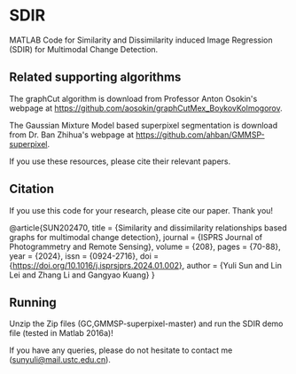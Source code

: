 # SDIR
MATLAB Code for Similarity and Dissimilarity induced Image Regression (SDIR) for Multimodal Change Detection.

## Related supporting algorithms

The graphCut algorithm is download from Professor Anton Osokin's webpage at https://github.com/aosokin/graphCutMex_BoykovKolmogorov.

The Gaussian Mixture Model based superpixel segmentation is download from Dr. Ban Zhihua's webpage at https://github.com/ahban/GMMSP-superpixel.

If you use these resources, please cite their relevant papers.

## Citation

If you use this code for your research, please cite our paper. Thank you!

@article{SUN202470,
title = {Similarity and dissimilarity relationships based graphs for multimodal change detection},
journal = {ISPRS Journal of Photogrammetry and Remote Sensing},
volume = {208},
pages = {70-88},
year = {2024},
issn = {0924-2716},
doi = {https://doi.org/10.1016/j.isprsjprs.2024.01.002},
author = {Yuli Sun and Lin Lei and Zhang Li and Gangyao Kuang}
}

## Running

Unzip the Zip files (GC,GMMSP-superpixel-master) and run the SDIR demo file (tested in Matlab 2016a)! 

If you have any queries, please do not hesitate to contact me (sunyuli@mail.ustc.edu.cn).

